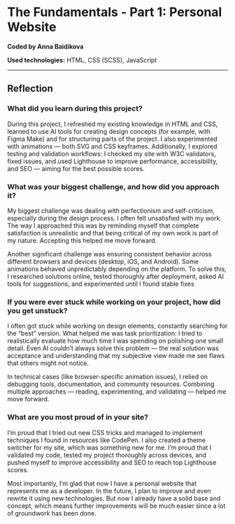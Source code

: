 # The Fundamentals - Part 1: Personal Website  

**Coded by Anna Baidikova**  

**Used technologies:** HTML, CSS (SCSS), JavaScript  

---

## Reflection  

### What did you learn during this project?  
During this project, I refreshed my existing knowledge in HTML and CSS, learned to use AI tools for creating design concepts (for example, with Figma Make) and for structuring parts of the project. I also experimented with animations — both SVG and CSS keyframes. Additionally, I explored testing and validation workflows: I checked my site with W3C validators, fixed issues, and used Lighthouse to improve performance, accessibility, and SEO — aiming for the best possible scores.

### What was your biggest challenge, and how did you approach it?  
My biggest challenge was dealing with perfectionism and self-criticism, especially during the design process. I often felt unsatisfied with my work. The way I approached this was by reminding myself that complete satisfaction is unrealistic and that being critical of my own work is part of my nature. Accepting this helped me move forward.

Another significant challenge was ensuring consistent behavior across different browsers and devices (desktop, iOS, and Android). Some animations behaved unpredictably depending on the platform. To solve this, I researched solutions online, tested thoroughly after deployment, asked AI tools for suggestions, and experimented until I found stable fixes

### If you were ever stuck while working on your project, how did you get unstuck?  
I often got stuck while working on design elements, constantly searching for the “best” version. What helped me was task prioritization: I tried to realistically evaluate how much time I was spending on polishing one small detail. Even AI couldn’t always solve this problem — the real solution was acceptance and understanding that my subjective view made me see flaws that others might not notice.

In technical cases (like browser-specific animation issues), I relied on debugging tools, documentation, and community resources. Combining multiple approaches — reading, experimenting, and validating — helped me move forward.

### What are you most proud of in your site?  
I’m proud that I tried out new CSS tricks and managed to implement techniques I found in resources like CodePen. I also created a theme switcher for my site, which was something new for me. I’m proud that I validated my code, tested my project thoroughly across devices, and pushed myself to improve accessibility and SEO to reach top Lighthouse scores.

Most importantly, I’m glad that now I have a personal website that represents me as a developer. In the future, I plan to improve and even rewrite it using new technologies. But now I already have a solid base and concept, which means further improvements will be much easier since a lot of groundwork has been done.
